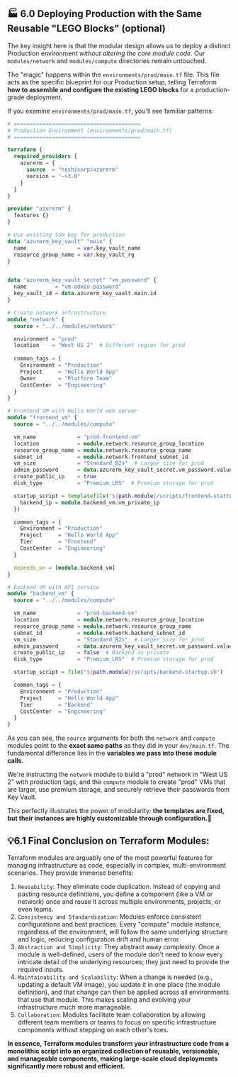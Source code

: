 ## 🏭 6.0 Deploying Production with the Same Reusable "LEGO Blocks" (optional)

The key insight here is that the modular design allows us to deploy a distinct Production environment *without altering the core module code*. Our `modules/network` and `modules/compute` directories remain untouched.

The "magic" happens within the `environments/prod/main.tf` file. This file acts as the specific blueprint for our Production setup, telling Terraform **how to assemble and configure the existing LEGO blocks** for a production-grade deployment.

If you examine `environments/prod/main.tf`, you'll see familiar patterns:

```terraform
# ========================================
# Production Environment (environments/prod/main.tf)
# ========================================

terraform {
  required_providers {
    azurerm = {
      source  = "hashicorp/azurerm"
      version = "~>3.0"
    }
  }
}

provider "azurerm" {
  features {}
}

# Use existing SSH key for production
data "azurerm_key_vault" "main" {
  name                = var.key_vault_name
  resource_group_name = var.key_vault_rg
}


data "azurerm_key_vault_secret" "vm_password" {
  name         = "vm-admin-password"
  key_vault_id = data.azurerm_key_vault.main.id
}

# Create network infrastructure
module "network" {
  source = "../../modules/network"

  environment = "prod"
  location    = "West US 2"  # Different region for prod
  
  common_tags = {
    Environment = "Production"
    Project     = "Hello World App"
    Owner       = "Platform Team"
    CostCenter  = "Engineering"
  }
}

# Frontend VM with Hello World web server
module "frontend_vm" {
  source = "../../modules/compute"

  vm_name             = "prod-frontend-vm"
  location            = module.network.resource_group_location
  resource_group_name = module.network.resource_group_name
  subnet_id           = module.network.frontend_subnet_id
  vm_size             = "Standard_B2s"  # Larger size for prod
  admin_password      = data.azurerm_key_vault_secret.vm_password.value
  create_public_ip    = true
  disk_type           = "Premium_LRS"  # Premium storage for prod

  startup_script = templatefile("${path.module}/scripts/frontend-startup.sh", {
    backend_ip = module.backend_vm.vm_private_ip
  })

  common_tags = {
    Environment = "Production"
    Project     = "Hello World App"
    Tier        = "Frontend"
    CostCenter  = "Engineering"
  }

  depends_on = [module.backend_vm]
}

# Backend VM with API service
module "backend_vm" {
  source = "../../modules/compute"

  vm_name             = "prod-backend-vm"
  location            = module.network.resource_group_location
  resource_group_name = module.network.resource_group_name
  subnet_id           = module.network.backend_subnet_id
  vm_size             = "Standard_B2s"  # Larger size for prod
  admin_password      = data.azurerm_key_vault_secret.vm_password.value
  create_public_ip    = false  # Backend is private
  disk_type           = "Premium_LRS"  # Premium storage for prod

  startup_script = file("${path.module}/scripts/backend-startup.sh")

  common_tags = {
    Environment = "Production"
    Project     = "Hello World App"
    Tier        = "Backend"
    CostCenter  = "Engineering"
  }
}
```

As you can see, the `source` arguments for both the `network` and `compute` modules point to the **exact same paths** as they did in your `dev/main.tf`. The fundamental difference lies in the **variables we pass into these module calls**.

We're instructing the `network` module to build a "prod" network in "West US 2" with production tags, and the `compute` module to create "prod" VMs that are larger, use premium storage, and securely retrieve their passwords from Key Vault.

This perfectly illustrates the power of modularity: **the templates are fixed, but their instances are highly customizable through configuration.🎉**

## 💡6.1 Final Conclusion on Terraform Modules:

Terraform modules are arguably one of the most powerful features for managing infrastructure as code, especially in complex, multi-environment scenarios. They provide immense benefits:

1. `Reusability`: They eliminate code duplication. Instead of copying and pasting resource definitions, you define a component (like a VM or network) once and reuse it across multiple environments, projects, or even teams.
2. `Consistency and Standardization`: Modules enforce consistent configurations and best practices. Every "compute" module instance, regardless of the environment, will follow the same underlying structure and logic, reducing configuration drift and human error.
3. `Abstraction and Simplicity`: They abstract away complexity. Once a module is well-defined, users of the module don't need to know every intricate detail of the underlying resources; they just need to provide the required inputs.
4. `Maintainability and Scalability`: When a change is needed (e.g., updating a default VM image), you update it in one place (the module definition), and that change can then be applied across all environments that use that module. This makes scaling and evolving your infrastructure much more manageable.
5. `Collaboration`: Modules facilitate team collaboration by allowing different team members or teams to focus on specific infrastructure components without stepping on each other's toes.

**In essence, Terraform modules transform your infrastructure code from a monolithic script into an organized collection of reusable, versionable, and manageable components, making large-scale cloud deployments significantly more robust and efficient.**